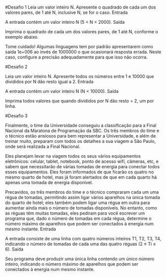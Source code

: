 #Desafio 1
Leia um valor inteiro N. Apresente o quadrado de cada um dos valores pares, de 1 até N, inclusive N, se for o caso.
Entrada

A entrada contém um valor inteiro N (5 < N < 2000).
Saída

Imprima o quadrado de cada um dos valores pares, de 1 até N, conforme o exemplo abaixo.

Tome cuidado! Algumas linguagens tem por padrão apresentarem como saída 1e+006 ao invés de 1000000 o que ocasionará resposta errada. Neste caso, configure a precisão adequadamente para que isso não ocorra.

#Desafio 2

Leia um valor inteiro N. Apresente todos os números entre 1 e 10000 que divididos por N dão resto igual a 2.
Entrada

A entrada contém um valor inteiro N (N < 10000).
Saída

Imprima todos valores que quando divididos por N dão resto = 2, um por linha.

#Desafio 3


Finalmente, o time da Universidade conseguiu a classificação para a Final Nacional da Maratona de Programação da SBC. Os três membros do time e o técnico estão ansiosos para bem representar a Universidade, e além de treinar muito, preparam com todos os detalhes a sua viagem a São Paulo, onde será realizada a Final Nacional.

Eles planejam levar na viagem todos os seus vários equipamentos eletrônicos: celular, tablet, notebook, ponto de acesso wifi, câmeras, etc, e sabem que necessitarão de várias tomadas de energia para conectar todos esses equipamentos. Eles foram informados de que ficarão os quatro no mesmo quarto de hotel, mas já foram alertados de que em cada quarto há apenas uma tomada de energia disponível.

Precavidos, os três membros do time e o técnico compraram cada um uma régua de tomadas, permitindo assim ligar vários aparelhos na única tomada do quarto de hotel; eles também podem ligar uma régua em outra para aumentar ainda mais o número de tomadas disponíveis. No entanto, como as réguas têm muitas tomadas, eles pediram para você escrever um programa que, dado o número de tomadas em cada régua, determine o número máximo de aparelhos que podem ser conectados à energia num mesmo instante.
Entrada

A entrada consiste de uma linha com quatro números inteiros T1, T2, T3, T4, indicando o número de tomadas de cada uma das quatro réguas (2 ≤ Ti ≤ 6).
Saída

Seu programa deve produzir uma única linha contendo um único número inteiro, indicando o número máximo de aparelhos que podem ser conectados à energia num mesmo instante.
